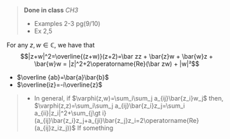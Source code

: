 > **Done in class**
> _CH3_
> - Examples 2-3 pg(9/10)
> - Ex 2,5

For any $z,w\in\mathbb{C}$, we have that
$$|z+w|^2=\overline{(z+w)}(z+2)=\bar zz + \bar{z}w + \bar{w}z + \bar{w}w = |z|^2+2\operatorname{Re}(\bar zw) + |w|²$$

- $\overline {ab}=\bar{a}\bar{b}$
- $\overline{iz}=-i\overline{z}$

>- In general, if $\varphi(z,w)=\sum_i\sum_j a_{ij}\bar{z_i}w_j$
>then, $\varphi(z,z)=\sum_i\sum_j a_{ij}\bar{z_i}z_j=\sum_i a_{ii}|z_i|^2+\sum_{j\gt i}(a_{ij}\bar{z_i}z_j+a_{ji}\bar{z_j}z_i=2\operatorname{Re}(a_{ij}z_iz_j))$
> If something